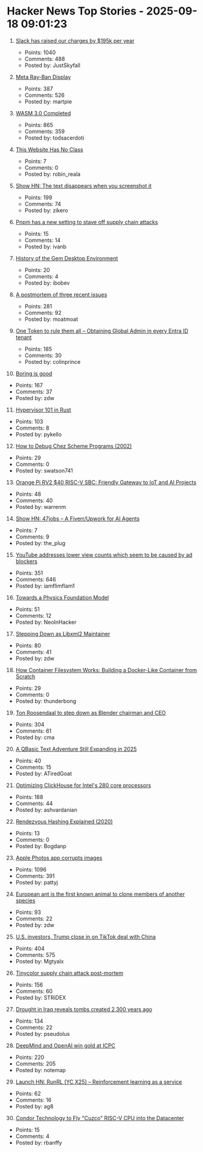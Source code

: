 # Hacker News Top Stories - 2025-09-18 09:01:23

1. [Slack has raised our charges by $195k per year](https://skyfall.dev/posts/slack)
   - Points: 1040
   - Comments: 488
   - Posted by: JustSkyfall

2. [Meta Ray-Ban Display](https://www.meta.com/blog/meta-ray-ban-display-ai-glasses-connect-2025/)
   - Points: 387
   - Comments: 526
   - Posted by: martpie

3. [WASM 3.0 Completed](https://webassembly.org/news/2025-09-17-wasm-3.0/)
   - Points: 865
   - Comments: 359
   - Posted by: todsacerdoti

4. [This Website Has No Class](https://aaadaaam.com/notes/no-class/)
   - Points: 7
   - Comments: 0
   - Posted by: robin_reala

5. [Show HN: The text disappears when you screenshot it](https://unscreenshottable.vercel.app/?text=Hello)
   - Points: 199
   - Comments: 74
   - Posted by: zikero

6. [Pnpm has a new setting to stave off supply chain attacks](https://pnpm.io/blog/releases/10.16)
   - Points: 15
   - Comments: 14
   - Posted by: ivanb

7. [History of the Gem Desktop Environment](https://nemanjatrifunovic.substack.com/p/history-of-the-gem-desktop-environment)
   - Points: 20
   - Comments: 4
   - Posted by: ibobev

8. [A postmortem of three recent issues](https://www.anthropic.com/engineering/a-postmortem-of-three-recent-issues)
   - Points: 281
   - Comments: 92
   - Posted by: moatmoat

9. [One Token to rule them all – Obtaining Global Admin in every Entra ID tenant](https://dirkjanm.io/obtaining-global-admin-in-every-entra-id-tenant-with-actor-tokens/)
   - Points: 185
   - Comments: 30
   - Posted by: colinprince

10. [Boring is good](https://jenson.org/boring/)
   - Points: 167
   - Comments: 37
   - Posted by: zdw

11. [Hypervisor 101 in Rust](https://tandasat.github.io/Hypervisor-101-in-Rust/)
   - Points: 103
   - Comments: 8
   - Posted by: pykello

12. [How to Debug Chez Scheme Programs (2002)](https://www.scheme.com/debug/debug.html)
   - Points: 29
   - Comments: 0
   - Posted by: swatson741

13. [Orange Pi RV2 $40 RISC-V SBC: Friendly Gateway to IoT and AI Projects](https://riscv.org/ecosystem-news/2025/09/orange-pi-rv2-40-risc-v-sbc-friendly-gateway-to-iot-and-ai-projects/)
   - Points: 48
   - Comments: 40
   - Posted by: warrenm

14. [Show HN: 47jobs – A Fiverr/Upwork for AI Agents](https://47jobs.xyz)
   - Points: 7
   - Comments: 9
   - Posted by: the_plug

15. [YouTube addresses lower view counts which seem to be caused by ad blockers](https://9to5google.com/2025/09/16/youtube-lower-view-counts-ad-blockers/)
   - Points: 351
   - Comments: 646
   - Posted by: iamflimflam1

16. [Towards a Physics Foundation Model](https://arxiv.org/abs/2509.13805)
   - Points: 51
   - Comments: 12
   - Posted by: NeoInHacker

17. [Stepping Down as Libxml2 Maintainer](https://discourse.gnome.org/t/stepping-down-as-libxml2-maintainer/31398)
   - Points: 80
   - Comments: 41
   - Posted by: zdw

18. [How Container Filesystem Works: Building a Docker-Like Container from Scratch](https://labs.iximiuz.com/tutorials/container-filesystem-from-scratch)
   - Points: 29
   - Comments: 0
   - Posted by: thunderbong

19. [Ton Roosendaal to step down as Blender chairman and CEO](https://www.cgchannel.com/2025/09/ton-roosendaal-to-step-down-as-blender-chairman-and-ceo/)
   - Points: 304
   - Comments: 61
   - Posted by: cma

20. [A QBasic Text Adventure Still Expanding in 2025](https://the-ventureweaver.itch.io/)
   - Points: 40
   - Comments: 15
   - Posted by: ATiredGoat

21. [Optimizing ClickHouse for Intel's 280 core processors](https://clickhouse.com/blog/optimizing-clickhouse-intel-high-core-count-cpu)
   - Points: 188
   - Comments: 44
   - Posted by: ashvardanian

22. [Rendezvous Hashing Explained (2020)](https://randorithms.com/2020/12/26/rendezvous-hashing.html)
   - Points: 13
   - Comments: 0
   - Posted by: Bogdanp

23. [Apple Photos app corrupts images](https://tenderlovemaking.com/2025/09/17/apple-photos-app-corrupts-images/)
   - Points: 1096
   - Comments: 391
   - Posted by: pattyj

24. [European ant is the first known animal to clone members of another species](https://www.livescience.com/animals/ants/almost-like-science-fiction-european-ant-is-the-first-known-animal-to-clone-members-of-another-species)
   - Points: 93
   - Comments: 22
   - Posted by: zdw

25. [U.S. investors, Trump close in on TikTok deal with China](https://www.wsj.com/tech/details-emerge-on-u-s-china-tiktok-deal-594e009f)
   - Points: 404
   - Comments: 575
   - Posted by: Mgtyalx

26. [Tinycolor supply chain attack post-mortem](https://sigh.dev/posts/ctrl-tinycolor-post-mortem/)
   - Points: 156
   - Comments: 60
   - Posted by: STRiDEX

27. [Drought in Iraq reveals tombs created 2,300 years ago](https://www.smithsonianmag.com/smart-news/severe-droughts-in-iraq-reveals-dozens-of-ancient-tombs-created-2300-years-ago-180987347/)
   - Points: 134
   - Comments: 22
   - Posted by: pseudolus

28. [DeepMind and OpenAI win gold at ICPC](https://codeforces.com/blog/entry/146536)
   - Points: 220
   - Comments: 205
   - Posted by: notemap

29. [Launch HN: RunRL (YC X25) – Reinforcement learning as a service](https://runrl.com)
   - Points: 62
   - Comments: 16
   - Posted by: ag8

30. [Condor Technology to Fly "Cuzco" RISC-V CPU into the Datacenter](https://www.nextplatform.com/2025/09/15/condor-technology-to-fly-cuzco-risc-v-cpu-into-the-datacenter/)
   - Points: 15
   - Comments: 4
   - Posted by: rbanffy

